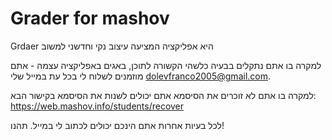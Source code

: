 # Grader for mashov

Grdaer היא אפליקציה המציעה עיצוב נקי וחדשני למשוב

למקרה בו אתם נתקלים בבעיה כלשהי הקשורה לתוכן, באגים באפליקציה עצמה - 
אתם מוזמנים לשלוח לי בכל עת במייל שלי dolevfranco2005@gmail.com.

למקרה בו אתם לא זוכרים את הסיסמא אתם יכולים לשנות את הסיסמא בקישור הבא:
https://web.mashov.info/students/recover

לכל בעיות אחרות אתם הינכם יכולים לכתוב לי במייל.
תהנו!


